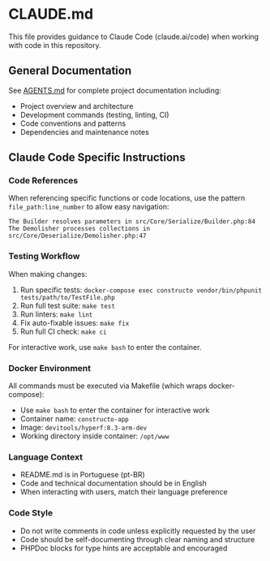 # CLAUDE.md

This file provides guidance to Claude Code (claude.ai/code) when working with code in this repository.

## General Documentation

See [AGENTS.md](./AGENTS.md) for complete project documentation including:
- Project overview and architecture
- Development commands (testing, linting, CI)
- Code conventions and patterns
- Dependencies and maintenance notes

## Claude Code Specific Instructions

### Code References
When referencing specific functions or code locations, use the pattern `file_path:line_number` to allow easy navigation:

```
The Builder resolves parameters in src/Core/Serialize/Builder.php:84
The Demolisher processes collections in src/Core/Deserialize/Demolisher.php:47
```

### Testing Workflow
When making changes:
1. Run specific tests: `docker-compose exec constructo vendor/bin/phpunit tests/path/to/TestFile.php`
2. Run full test suite: `make test`
3. Run linters: `make lint`
4. Fix auto-fixable issues: `make fix`
5. Run full CI check: `make ci`

For interactive work, use `make bash` to enter the container.

### Docker Environment
All commands must be executed via Makefile (which wraps docker-compose):
- Use `make bash` to enter the container for interactive work
- Container name: `constructo-app`
- Image: `devitools/hyperf:8.3-arm-dev`
- Working directory inside container: `/opt/www`

### Language Context
- README.md is in Portuguese (pt-BR)
- Code and technical documentation should be in English
- When interacting with users, match their language preference

### Code Style
- Do not write comments in code unless explicitly requested by the user
- Code should be self-documenting through clear naming and structure
- PHPDoc blocks for type hints are acceptable and encouraged
